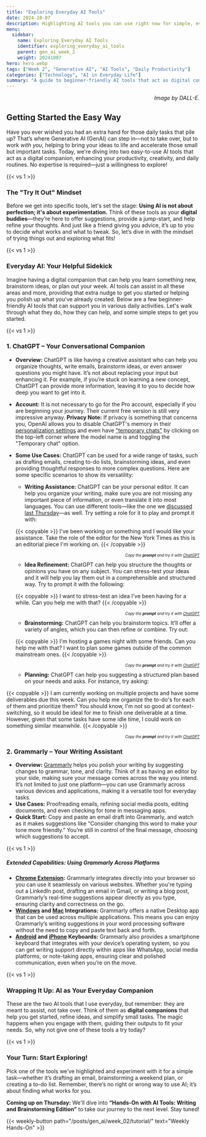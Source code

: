 ```yaml
---
title: "Exploring Everyday AI Tools"  
date: 2024-10-07
description: Highlighting AI tools you can use right now for simple, everyday tasks—like drafting an email, brainstorming ideas, or automating small tasks.  
menu:  
  sidebar:  
    name: Exploring Everyday AI Tools  
    identifier: exploring_everyday_ai_tools    
    parent: gen_ai_week_2
    weight: 20241007 
hero: hero.webp  
tags: ["Week 2", "Generative AI", "AI Tools", "Daily Productivity"]  
categories: ["Technology", "AI in Everyday Life"]  
summary: "A guide to beginner-friendly AI tools that act as digital companions, helping you streamline daily tasks and bring your ideas to life."
---
```


<p style="text-align: right;">
<em>Image by DALL-E.</em>
</p>



## Getting Started the Easy Way

Have you ever wished you had an extra hand for those daily tasks that pile up? That’s where Generative AI (GenAI) can step in—not to take over, but to work *with you*, helping to bring your ideas to life and accelerate those small but important tasks. Today, we're diving into two easy-to-use AI tools that act as a digital companion, enhancing your productivity, creativity, and daily routines. No expertise is required—just a willingness to explore!

{{< vs 1 >}}

### The "Try It Out" Mindset

Before we get into specific tools, let's set the stage: **Using AI is not about perfection; it's about experimentation.** Think of these tools as your **digital buddies**—they’re here to offer suggestions, provide a jump-start, and help refine your thoughts. And just like a friend giving you advice, it’s up to you to decide what works and what to tweak. So, let’s dive in with the mindset of trying things out and exploring what fits!

{{< vs 1 >}}

### Everyday AI: Your Helpful Sidekick

Imagine having a digital companion that can help you learn something new, brainstorm ideas, or plan out your week. AI tools can assist in all these areas and more, providing that extra nudge to get you started or helping you polish up what you've already created. Below are a few beginner-friendly AI tools that can support you in various daily activities. Let's walk through what they do, how they can help, and some simple steps to get you started.

{{< vs 1 >}}

### 1. **ChatGPT – Your Conversational Companion**
- **Overview:** ChatGPT is like having a creative assistant who can help you organize thoughts, write emails, brainstorm ideas, or even answer questions you might have. It’s not about replacing your input but enhancing it. For example, if you’re stuck on learning a new concept, ChatGPT can provide more information, leaving it to you to decide how deep you want to get into it.
- **Account:** It is not necessary to go for the Pro account, especially if you are beginning your journey. Their current free version is still very impressive anyway. **Privacy Note:** If privacy is something that concerns you, OpenAI allows you to disable ChatGPT's memory in their [personalization settings](https://chatgpt.com/#settings/Personalization) and even have ["temporary chats"](https://chatgpt.com/?temporary-chat=true) by clicking on the top-left corner where the model name is and toggling the "Temporary chat" option.

- **Some Use Cases:** ChatGPT can be used for a wide range of tasks, such as drafting emails, creating to-do lists, brainstorming ideas, and even providing thoughtful responses to more complex questions. Here are some specific scenarios to show its versatility:
  - **Writing Assistance:** ChatGPT can be your personal editor. It can help you organize your writing, make sure you are not missing any important piece of information, or even translate it into most languages. You can use different tools—like the one we [discussed last Thursday](/posts/gen_ai/week_01/tutorial/)—as well. Try setting a role for it to play and prompt it with:

  {{< copyable >}}
  I've been working on something and I would like your assistance. Take the role of the editor for the New York Times as this is an editorial piece I'm working on.
  {{< /copyable >}}

  <p style="text-align: right; font-size: 10px;">
  <em>Copy the <b>prompt</b> and try it with <a href="https://chatgpt.com">ChatGPT</a></em>
  </p>

  - **Idea Refinement:** ChatGPT can help you structure the thoughts or opinions you have on any subject. You can stress-test your ideas and it will help you lay them out in a comprehensible and structured way. Try to prompt it with the following:

  {{< copyable >}}
  I want to stress-test an idea I've been having for a while. Can you help me with that?
  {{< /copyable >}}

  <p style="text-align: right; font-size: 10px;">
  <em>Copy the <b>prompt</b> and try it with <a href="https://chatgpt.com">ChatGPT</a></em>
  </p>

  - **Brainstorming:** ChatGPT can help you brainstorm topics. It’ll offer a variety of angles, which you can then refine or combine. Try out:

  {{< copyable >}}
  I'm hosting a games night with some friends. Can you help me with that? I want to plan some games outside of the common mainstream ones.
  {{< /copyable >}}

  <p style="text-align: right; font-size: 10px;">
  <em>Copy the <b>prompt</b> and try it with <a href="https://chatgpt.com">ChatGPT</a></em>
  </p>

  - **Planning:** ChatGPT can help you suggesting a structured plan based on your needs and asks. For instance, try asking:

 {{< copyable >}}
  I am currently working on multiple projects and have some deliverables due this week. Can you help me organize the to-do's for each of them and prioritize them? You should know, I'm not so good at context-switching, so it would be ideal for me to finish one deliverable at a time. However, given that some tasks have some idle time, I could work on something similar meanwhile.
  {{< /copyable >}}

  <p style="text-align: right; font-size: 10px;">
  <em>Copy the <b>prompt</b> and try it with <a href="https://chatgpt.com">ChatGPT</a></em>
  </p>


### 2. **Grammarly – Your Writing Assistant**
- **Overview:** [Grammarly](https://app.grammarly.com/) helps you polish your writing by suggesting changes to grammar, tone, and clarity. Think of it as having an editor by your side, making sure your message comes across the way you intend. It’s not limited to just one platform—you can use Grammarly across various devices and applications, making it a versatile tool for everyday tasks.
- **Use Cases:** Proofreading emails, refining social media posts, editing documents, and even checking for tone in messaging apps.
- **Quick Start:** Copy and paste an email draft into Grammarly, and watch as it makes suggestions like “Consider changing this word to make your tone more friendly.” You’re still in control of the final message, choosing which suggestions to accept.

{{< vs 1 >}}

##### **Extended Capabilities: Using Grammarly Across Platforms**
- **[Chrome Extension](https://www.grammarly.com/browser/chrome):** Grammarly integrates directly into your browser so you can use it seamlessly on various websites. Whether you're typing out a LinkedIn post, drafting an email in Gmail, or writing a blog post, Grammarly’s real-time suggestions appear directly as you type, ensuring clarity and correctness on the go.
- **[Windows](https://www.grammarly.com/desktop/windows) and [Mac](https://www.grammarly.com/desktop/mac) Integrations:** Grammarly offers a native Desktop app that can be used across multiple applications. This means you can enjoy Grammarly’s writing suggestions in your word processing software without the need to copy and paste text back and forth.
- **[Android](https://www.grammarly.com/mobile/android) and [iPhone](https://www.grammarly.com/mobile/iphone) Keyboards:** Grammarly also provides a smartphone keyboard that integrates with your device’s operating system, so you can get writing support directly within apps like WhatsApp, social media platforms, or note-taking apps, ensuring clear and polished communication, even when you’re on the move.

{{< vs 1 >}}


### Wrapping It Up: AI as Your Everyday Companion

These are the two AI tools that I use everyday, but remember: they are meant to assist, not take over. Think of them as **digital companions** that help you get started, refine ideas, and simplify small tasks. The magic happens when you engage with them, guiding their outputs to fit your needs. So, why not give one of these tools a try today? 

{{< vs 1 >}}

### Your Turn: Start Exploring!

Pick one of the tools we’ve highlighted and experiment with it for a simple task—whether it’s drafting an email, brainstorming a weekend plan, or creating a to-do list. Remember, there’s no right or wrong way to use AI; it’s about finding what works for you.

**Coming up on Thursday:** We'll dive into **“Hands-On with AI Tools: Writing and Brainstorming Edition”** to take our journey to the next level. Stay tuned!



{{< weekly-button path="/posts/gen_ai/week_02/tutorial/" text="Weekly Hands-On" >}}
